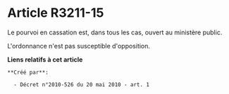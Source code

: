 # Article R3211-15

Le pourvoi en cassation est, dans tous les cas, ouvert au ministère public. 

L'ordonnance n'est pas susceptible d'opposition.

**Liens relatifs à cet article**

	**Créé par**:

	  - Décret n°2010-526 du 20 mai 2010 - art. 1

